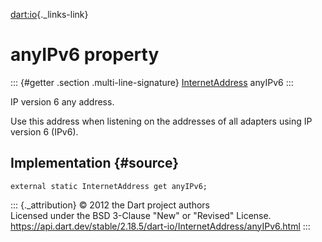 [dart:io](../../dart-io/dart-io-library){._links-link}

anyIPv6 property
================

::: {#getter .section .multi-line-signature}
[InternetAddress](../internetaddress-class) anyIPv6
:::

IP version 6 any address.

Use this address when listening on the addresses of all adapters using
IP version 6 (IPv6).

Implementation {#source}
--------------

``` {.language-dart data-language="dart"}
external static InternetAddress get anyIPv6;
```

::: {._attribution}
© 2012 the Dart project authors\
Licensed under the BSD 3-Clause \"New\" or \"Revised\" License.\
<https://api.dart.dev/stable/2.18.5/dart-io/InternetAddress/anyIPv6.html>
:::
